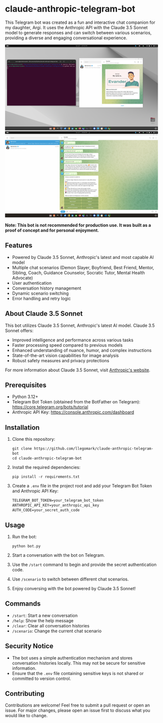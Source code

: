 # claude-anthropic-telegram-bot

This Telegram bot was created as a fun and interactive chat companion for my daughter, Argi. It uses the Anthropic API with the Claude 3.5 Sonnet model to generate responses and can switch between various scenarios, providing a diverse and engaging conversational experience.

![Anthropic Claude Telegram Bot](/images/image1.png)
![Anthropic Claude Telegram Bot](/images/image2.png)

**Note: This bot is not recommended for production use. It was built as a proof of concept and for personal enjoyment.**

## Features
- Powered by Claude 3.5 Sonnet, Anthropic's latest and most capable AI model
- Multiple chat scenarios (Demon Slayer, Boyfriend, Best Friend, Mentor, Sibling, Coach, Guidance Counselor, Socratic Tutor, Mental Health Advocate)
- User authentication
- Conversation history management
- Dynamic scenario switching
- Error handling and retry logic

## About Claude 3.5 Sonnet
This bot utilizes Claude 3.5 Sonnet, Anthropic's latest AI model. Claude 3.5 Sonnet offers:
- Improved intelligence and performance across various tasks
- Faster processing speed compared to previous models
- Enhanced understanding of nuance, humor, and complex instructions
- State-of-the-art vision capabilities for image analysis
- Robust safety measures and privacy protections

For more information about Claude 3.5 Sonnet, visit [Anthropic's website](https://www.anthropic.com/news/claude-3-5-sonnet).

## Prerequisites
- Python 3.12+
- Telegram Bot Token (obtained from the BotFather on Telegram): https://core.telegram.org/bots/tutorial
- Anthropic API Key: https://console.anthropic.com/dashboard

## Installation
1. Clone this repository:
   ```
   git clone https://github.com/llegomark/claude-anthropic-telegram-bot
   cd claude-anthropic-telegram-bot
   ```

2. Install the required dependencies:
   ```
   pip install -r requirements.txt
   ```

3. Create a `.env` file in the project root and add your Telegram Bot Token and Anthropic API Key:
   ```
   TELEGRAM_BOT_TOKEN=your_telegram_bot_token
   ANTHROPIC_API_KEY=your_anthropic_api_key
   AUTH_CODE=your_secret_auth_code
   ```

## Usage
1. Run the bot:
   ```
   python bot.py
   ```

2. Start a conversation with the bot on Telegram.
3. Use the `/start` command to begin and provide the secret authentication code.
4. Use `/scenario` to switch between different chat scenarios.
5. Enjoy conversing with the bot powered by Claude 3.5 Sonnet!

## Commands
- `/start`: Start a new conversation
- `/help`: Show the help message
- `/clear`: Clear all conversation histories
- `/scenario`: Change the current chat scenario

## Security Notice
- The bot uses a simple authentication mechanism and stores conversation histories locally. This may not be secure for sensitive information.
- Ensure that the `.env` file containing sensitive keys is not shared or committed to version control.

## Contributing
Contributions are welcome! Feel free to submit a pull request or open an issue. For major changes, please open an issue first to discuss what you would like to change.